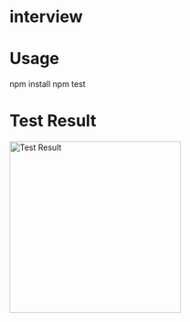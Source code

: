 # interview

# Usage
npm install 
npm test

# Test Result
<img width="300" src="http://ty.greatbee.com/wp-content/uploads/2018/05/test.png" alt="Test Result">
